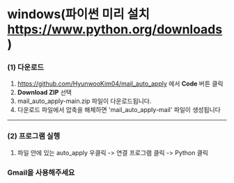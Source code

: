 # windows(파이썬 미리 설치 https://www.python.org/downloads)

### (1) 다운로드

1. https://github.com/HyunwooKim04/mail_auto_apply 에서 **Code** 버튼 클릭
2. **Download ZIP** 선택
3. mail_auto_apply-main.zip 파일이 다운로드됩니다.
4. 다운로드 파일에서 압축을 해체하면 'mail_auto_apply-mail' 파일이 생성됩니다

---

### (2) 프로그램 실행

1. 파일 안에 있는 auto_apply 우클릭 -> 연결 프로그램 클릭 -> Python 클릭



### Gmail을 사용해주세요
